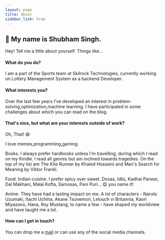 ```yaml
---
layout: page
title: About
sidebar_link: true
---
```


## :wave: My name is Shubham Singh. 

Hey! Tell me a little about yourself. Things like...

#### What do you do?

I am a part of the Sports team at Skilrock Technologies, currently working on Lottery Management System as a backend Developer. 

#### What interests you?

Over the last few years I've developed an interest in problem-solving,optimization,machine learning. I have participated in some challenges about which you can read on the blog.

#### That's nice, but what are your interests outside of work?

Oh, That! :smile:

I love memes,programming,gaming. 

Books. I always prefer hardbooks unless I'm travelling, during which I read on my Kindle. I read all genres but am inclined towards tragedies. On the top of my list are The Kite Runner by Khaled Hosseini and Man's Search for Meaning by Viktor Frankl.

Food. Indian cuisine. I prefer spicy over sweet. Dosas, Idlis, Kadhai Paneer, Dal Makhani, Malai Kofta, Samosas, Pani Puri... :yum: you name it! 

Anime. They have had a lasting impact on me. A lot of characters - Naruto Uzumaki, Itachi Uchiha, Akane Tsunemori, Lelouch vi Britannia, Kaori Miyazono, Hana, Roy Mustang, to name a few - have shaped my worldview and have taught me a lot. 

#### How can I get in touch?

You can drop me a [mail](mailto:singhcse01@gmail.com) or can use any of the social media channels.

